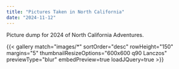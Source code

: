 ```yaml
---
title: "Pictures Taken in North California"
date: "2024-11-12"
---
```


Picture dump for 2024 of North California Adventures.

{{< gallery match="images/*" sortOrder="desc" rowHeight="150" margins="5" thumbnailResizeOptions="600x600 q90 Lanczos" previewType="blur" embedPreview=true loadJQuery=true >}}
